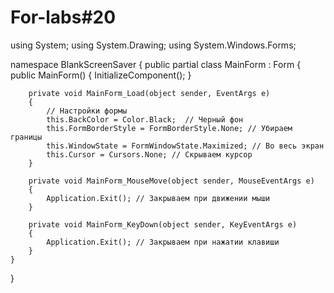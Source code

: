 # For-labs#20
using System;
using System.Drawing;
using System.Windows.Forms;

namespace BlankScreenSaver
{
    public partial class MainForm : Form
    {
        public MainForm()
        {
            InitializeComponent();
        }

        private void MainForm_Load(object sender, EventArgs e)
        {
            // Настройки формы
            this.BackColor = Color.Black;  // Черный фон
            this.FormBorderStyle = FormBorderStyle.None; // Убираем границы
            this.WindowState = FormWindowState.Maximized; // Во весь экран
            this.Cursor = Cursors.None; // Скрываем курсор
        }

        private void MainForm_MouseMove(object sender, MouseEventArgs e)
        {
            Application.Exit(); // Закрываем при движении мыши
        }

        private void MainForm_KeyDown(object sender, KeyEventArgs e)
        {
            Application.Exit(); // Закрываем при нажатии клавиши
        }
    }
}
